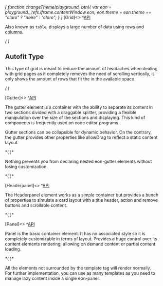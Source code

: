*[
  function changeTheme(playground, btn){
    var eon = playground._refs.iframe.contentWindow.eon;
    eon.theme = eon.theme == "claro" ? "noire" : "claro";
  }
]*
[Grid]<>
^[API](#!&mode=api&file=ui%2Feon-grid%2Feon-grid.html)


Also known as `table`, displays a large number of data using rows and columns.

*(
<doc-playground label="Common Usage" html="true" js="true" css="true" selector="body">
  <template type="html">
      <head>
          <script src='framework/doc-eon/eon/eon.js'></script>
          <script>eon.import(['framework/doc-eon/eon/ui/eon-grid','framework/doc-eon/custom/doc-playground/doc-showcase']);</script>
      </head>
      <body>
          <doc-showcase label="Default">
              <eon-grid footer="true" entries-count="false" row-min-height="80" column-min-width="200"
                  columns="name, lastname, age, phone" headers="Name, Lastname, Age, Phone, DNI" style="height:340px" page-size="8" autofit="false">
                  <eon-grid-row>
                      <eon-grid-cell column="name">John</eon-grid-cell>
                      <eon-grid-cell column="lastname">Doe</eon-grid-cell>
                      <eon-grid-cell column="age">27</eon-grid-cell>
                      <eon-grid-cell column="phone">766565454</eon-grid-cell>
                  </eon-grid-row>
                  <eon-grid-row>
                      <eon-grid-cell column="name">Jill</eon-grid-cell>
                      <eon-grid-cell column="lastname">Smith</eon-grid-cell>
                      <eon-grid-cell column="phone">666676666</eon-grid-cell>
                  </eon-grid-row>
                  <eon-grid-row>
                      <eon-grid-cell column="name">Joseph</eon-grid-cell>
                      <eon-grid-cell column="lastname">Doe</eon-grid-cell>
                      <eon-grid-cell column="age">16</eon-grid-cell>
                      <eon-grid-cell column="phone">3345</eon-grid-cell>
                  </eon-grid-row>
                  <eon-grid-row>
                      <eon-grid-cell column="name">Charles</eon-grid-cell>
                      <eon-grid-cell column="lastname">Doe</eon-grid-cell>
                      <eon-grid-cell column="age">27</eon-grid-cell>
                      <eon-grid-cell column="phone">766565454</eon-grid-cell>
                  </eon-grid-row>
                  <eon-grid-row>
                      <eon-grid-cell column="name">Jaime</eon-grid-cell>
                      <eon-grid-cell column="lastname">Doe</eon-grid-cell>
                      <eon-grid-cell column="age">16</eon-grid-cell>
                      <eon-grid-cell column="phone">3345</eon-grid-cell>
                  </eon-grid-row>
                  <eon-grid-row>
                      <eon-grid-cell column="name">Johan</eon-grid-cell>
                      <eon-grid-cell column="lastname">Doe</eon-grid-cell>
                      <eon-grid-cell column="phone">666676666</eon-grid-cell>
                  </eon-grid-row>
                  <eon-grid-row>
                      <eon-grid-cell column="name">David</eon-grid-cell>
                      <eon-grid-cell column="lastname">Doe</eon-grid-cell>
                      <eon-grid-cell column="age">27</eon-grid-cell>
                      <eon-grid-cell column="phone">766565454</eon-grid-cell>
                  </eon-grid-row>
                  <eon-grid-row>
                      <eon-grid-cell column="name">Samuel</eon-grid-cell>
                      <eon-grid-cell column="lastname">Doe</eon-grid-cell>
                      <eon-grid-cell column="age">16</eon-grid-cell>
                      <eon-grid-cell column="phone">3345</eon-grid-cell>
                  </eon-grid-row>
                  <eon-grid-row>
                      <eon-grid-cell column="name">Vera</eon-grid-cell>
                      <eon-grid-cell column="lastname">Doe</eon-grid-cell>
                      <eon-grid-cell column="phone">666676666</eon-grid-cell>
                  </eon-grid-row>
                  <eon-grid-row>
                      <eon-grid-cell column="name">Janine</eon-grid-cell>
                      <eon-grid-cell column="lastname">Jackson</eon-grid-cell>
                      <eon-grid-cell column="age">27</eon-grid-cell>
                      <eon-grid-cell column="phone">766565454</eon-grid-cell>
                  </eon-grid-row>
                  </eon-grid>
          </doc-showcase>
      </body>
  </template>
  <template type="css">
      .doc-showcase-content{display:flex;}
      .doc-showcase-content eon-button{margin:0 5px;}
  </template>
  <template type="footer">
    {"button":{"action":"changeTheme", "icon":"theme"}}
  </template>
</doc-playground>
)*

## Autofit Type

This type of grid is meant to reduce the amount of headaches when dealing with grid pages as it completely removes the need of scrolling vertically, it only shows the amount of rows that fit the in the available space.

*(
<doc-playground label="Autofit" html="true" js="true" css="true" selector="body">
  <template type="html">
      <head>
          <script src='framework/doc-eon/eon/eon.js'></script>
          <script>eon.import(['framework/doc-eon/eon/ui/eon-grid','framework/doc-eon/custom/doc-playground/doc-showcase']);</script>
      </head>
      <body>
          <doc-showcase label='Smaller Space'>
              <eon-grid resizable="false" footer="true" entries-count="false" row-min-height="80" column-min-width="200" autofit="true"
                  columns="name, lastname, age, phone" headers="Name, Lastname, Age, Phone, DNI" style="height:260px">
                  <eon-grid-row>
                      <eon-grid-cell column="name">John</eon-grid-cell>
                      <eon-grid-cell column="lastname">Doe</eon-grid-cell>
                      <eon-grid-cell column="age">27</eon-grid-cell>
                      <eon-grid-cell column="phone">766565454</eon-grid-cell>
                  </eon-grid-row>
                  <eon-grid-row>
                      <eon-grid-cell column="name">Jill</eon-grid-cell>
                      <eon-grid-cell column="lastname">Smith</eon-grid-cell>
                      <eon-grid-cell column="phone">666676666</eon-grid-cell>
                  </eon-grid-row>
                  <eon-grid-row>
                      <eon-grid-cell column="name">Joseph</eon-grid-cell>
                      <eon-grid-cell column="lastname">Doe</eon-grid-cell>
                      <eon-grid-cell column="age">16</eon-grid-cell>
                      <eon-grid-cell column="phone">3345</eon-grid-cell>
                  </eon-grid-row>
                  <eon-grid-row>
                      <eon-grid-cell column="name">Charles</eon-grid-cell>
                      <eon-grid-cell column="lastname">Doe</eon-grid-cell>
                      <eon-grid-cell column="age">27</eon-grid-cell>
                      <eon-grid-cell column="phone">766565454</eon-grid-cell>
                  </eon-grid-row>
                  <eon-grid-row>
                      <eon-grid-cell column="name">Jaime</eon-grid-cell>
                      <eon-grid-cell column="lastname">Doe</eon-grid-cell>
                      <eon-grid-cell column="age">16</eon-grid-cell>
                      <eon-grid-cell column="phone">3345</eon-grid-cell>
                  </eon-grid-row>
                  <eon-grid-row>
                      <eon-grid-cell column="name">Johan</eon-grid-cell>
                      <eon-grid-cell column="lastname">Doe</eon-grid-cell>
                      <eon-grid-cell column="phone">666676666</eon-grid-cell>
                  </eon-grid-row>
                  <eon-grid-row>
                      <eon-grid-cell column="name">David</eon-grid-cell>
                      <eon-grid-cell column="lastname">Doe</eon-grid-cell>
                      <eon-grid-cell column="age">27</eon-grid-cell>
                      <eon-grid-cell column="phone">766565454</eon-grid-cell>
                  </eon-grid-row>
                  <eon-grid-row>
                      <eon-grid-cell column="name">Samuel</eon-grid-cell>
                      <eon-grid-cell column="lastname">Doe</eon-grid-cell>
                      <eon-grid-cell column="age">16</eon-grid-cell>
                      <eon-grid-cell column="phone">3345</eon-grid-cell>
                  </eon-grid-row>
                  <eon-grid-row>
                      <eon-grid-cell column="name">Vera</eon-grid-cell>
                      <eon-grid-cell column="lastname">Doe</eon-grid-cell>
                      <eon-grid-cell column="phone">666676666</eon-grid-cell>
                  </eon-grid-row>
                  <eon-grid-row>
                      <eon-grid-cell column="name">Janine</eon-grid-cell>
                      <eon-grid-cell column="lastname">Jackson</eon-grid-cell>
                      <eon-grid-cell column="age">27</eon-grid-cell>
                      <eon-grid-cell column="phone">766565454</eon-grid-cell>
                  </eon-grid-row>
                  </eon-grid>
          </doc-showcase>
          <doc-showcase label='Larger Space'>
              <eon-grid resizable="false" footer="true" entries-count="false" row-min-height="80" column-min-width="200" autofit="true"
                  columns="name, lastname, age, phone" headers="Name, Lastname, Age, Phone, DNI" style="height:580px">
                  <eon-grid-row>
                      <eon-grid-cell column="name">John</eon-grid-cell>
                      <eon-grid-cell column="lastname">Doe</eon-grid-cell>
                      <eon-grid-cell column="age">27</eon-grid-cell>
                      <eon-grid-cell column="phone">766565454</eon-grid-cell>
                  </eon-grid-row>
                  <eon-grid-row>
                      <eon-grid-cell column="name">Jill</eon-grid-cell>
                      <eon-grid-cell column="lastname">Smith</eon-grid-cell>
                      <eon-grid-cell column="phone">666676666</eon-grid-cell>
                  </eon-grid-row>
                  <eon-grid-row>
                      <eon-grid-cell column="name">Joseph</eon-grid-cell>
                      <eon-grid-cell column="lastname">Doe</eon-grid-cell>
                      <eon-grid-cell column="age">16</eon-grid-cell>
                      <eon-grid-cell column="phone">3345</eon-grid-cell>
                  </eon-grid-row>
                  <eon-grid-row>
                      <eon-grid-cell column="name">Charles</eon-grid-cell>
                      <eon-grid-cell column="lastname">Doe</eon-grid-cell>
                      <eon-grid-cell column="age">27</eon-grid-cell>
                      <eon-grid-cell column="phone">766565454</eon-grid-cell>
                  </eon-grid-row>
                  <eon-grid-row>
                      <eon-grid-cell column="name">Jaime</eon-grid-cell>
                      <eon-grid-cell column="lastname">Doe</eon-grid-cell>
                      <eon-grid-cell column="age">16</eon-grid-cell>
                      <eon-grid-cell column="phone">3345</eon-grid-cell>
                  </eon-grid-row>
                  <eon-grid-row>
                      <eon-grid-cell column="name">Johan</eon-grid-cell>
                      <eon-grid-cell column="lastname">Doe</eon-grid-cell>
                      <eon-grid-cell column="phone">666676666</eon-grid-cell>
                  </eon-grid-row>
                  <eon-grid-row>
                      <eon-grid-cell column="name">David</eon-grid-cell>
                      <eon-grid-cell column="lastname">Doe</eon-grid-cell>
                      <eon-grid-cell column="age">27</eon-grid-cell>
                      <eon-grid-cell column="phone">766565454</eon-grid-cell>
                  </eon-grid-row>
                  <eon-grid-row>
                      <eon-grid-cell column="name">Samuel</eon-grid-cell>
                      <eon-grid-cell column="lastname">Doe</eon-grid-cell>
                      <eon-grid-cell column="age">16</eon-grid-cell>
                      <eon-grid-cell column="phone">3345</eon-grid-cell>
                  </eon-grid-row>
                  <eon-grid-row>
                      <eon-grid-cell column="name">Vera</eon-grid-cell>
                      <eon-grid-cell column="lastname">Doe</eon-grid-cell>
                      <eon-grid-cell column="phone">666676666</eon-grid-cell>
                  </eon-grid-row>
                  <eon-grid-row>
                      <eon-grid-cell column="name">Janine</eon-grid-cell>
                      <eon-grid-cell column="lastname">Jackson</eon-grid-cell>
                      <eon-grid-cell column="age">27</eon-grid-cell>
                      <eon-grid-cell column="phone">766565454</eon-grid-cell>
                  </eon-grid-row>
                  </eon-grid>
          </doc-showcase>
      </body>
  </template>
  <template type="css">
      .doc-showcase-content{display:flex;}
      .doc-showcase-content eon-button{margin:0 5px;}
  </template>
  <template type="footer">
    {"button":{"action":"changeTheme", "icon":"theme"}}
  </template>
</doc-playground>
)*


[Gutter]<>
^[API](#!&mode=api&file=ui%2Feon-gutter%2Feon-gutter.html)


The gutter element is a container with the ability to separate its content in two sections divided with a draggable splitter, providing a flexible manipulation over the size of the sections and displaying. This kind of components is frequently used on code editor programs.

Gutter sections can be collapsible for dynamic behavior. On the contrary, the gutter provides other properties like allowDrag to reflect a static content layout.

*(
<doc-playground label="Vertical gutter" format="true" html="true" js="true" css="true" selector="body">
  <template type="html">
    <doc-head>
      <script src='framework/doc-eon/eon/eon.js'></script>
      <script>
        eon.themeSchema = {
          claro: ["eon-gutter"]
        }
      </script>
      <script>
        eon.import([
          'framework/doc-eon/eon/ui/eon-gutter',
          'framework/doc-eon/custom/doc-playground/doc-showcase'
        ])
      </script>
      <style>
        .content {
          display: flex;
          flex-wrap: wrap;
        }
        doc-showcase {
           width: 100%;
        }
        doc-showcase .doc-showcase-content {
          height: 250px;
          width: 100%;
        }
      </style>
  </doc-head>
  <doc-body><div class="content">
    <doc-showcase>
      <eon-gutter type="horizontal" collapsible="true">
        <eon-section class="section">
          <div class="gutter-box blue"></div>
          <div class="gutter-box blue"></div>
          <div class="gutter-box blue"></div>
          <div class="gutter-box blue"></div>
        </eon-section>
        <eon-section>
          <div class="gutter-box orange"></div>
          <div class="gutter-box orange"></div>
          <div class="gutter-box orange"></div>
          <div class="gutter-box orange"></div>
        </eon-section>
      </eon-gutter>
    </doc-showcase>
  </div></doc-body>
  </template>
   <template type="css">
      .gutter-box {
          height: 50px;
          width: 50px;
          min-width: 50px;
          margin: 8px;
          background: #76bb72;
      }
      .blue {
        background-color: #7296bb !important;
      }

      .red {
        background-color: #b36a6a;
      }
  </template>
  <template type="footer">
    {"button":{"action":"changeTheme", "icon":"theme"}}
  </template>
</doc-playground>
)*


Nothing prevents you from declaring nested eon-gutter elements without losing customization.


*(
<doc-playground label="Nested gutter" format="true" html="true" js="true" css="true" selector="body">
  <template type="html">
    <doc-head>
      <script src='framework/doc-eon/eon/eon.js'></script>
      <script>
        eon.themeSchema = {
          claro: ["eon-gutter"]
        }
      </script>
      <script>
        eon.import([
          'framework/doc-eon/eon/ui/eon-gutter',
          'framework/doc-eon/custom/doc-playground/doc-showcase'
        ])
      </script>
      <style>
        .content {
          display: flex;
          flex-wrap: wrap;
        }
        doc-showcase {
           width: 100%;
        }
        doc-showcase .doc-showcase-content {
          height: 350px;
          width: 100%;
        }
        .doc-showcase-title {
            display: none;
        }
      </style>
  </doc-head>
  <doc-body><div class="content">
    <doc-showcase>
    <eon-gutter type="vertical" collapsible="true">
        <eon-section>
          <eon-gutter collapsible="false">
            <eon-section class="section">
              <div class="gutter-box blue"></div>
              <div class="gutter-box blue"></div>
              <div class="gutter-box blue"></div>
              <div class="gutter-box blue"></div>
            </eon-section>
            <eon-section>
              <div class="gutter-box orange"></div>
              <div class="gutter-box orange"></div>
              <div class="gutter-box orange"></div>
              <div class="gutter-box orange"></div>
            </eon-section>
          </eon-gutter>
        </eon-section>
        <eon-section>
          <div class="gutter-box red"></div>
          <div class="gutter-box red"></div>
          <div class="gutter-box red"></div>
          <div class="gutter-box red"></div>
        </eon-section>
      </eon-gutter>
    </doc-showcase>
  </div></doc-body>
  </template>
   <template type="css">
      .gutter-box {
          height: 50px;
          width: 50px;
          min-width: 50px;
          margin: 8px;
          background: #76bb72;
      }
      .blue {
        background-color: #7296bb !important;
      }

      .orange {
        background-color: #bb9772;
      }
      .red {
        background-color: #b36a6a;
      }
  </template>
  <template type="footer">
    {"button":{"action":"changeTheme", "icon":"theme"}}
  </template>
</doc-playground>
)*


[Headerpanel]<>
^[API](#!&mode=api&file=ui%2Feon-headerpanel%2Feon-headerpanel.html)


The Headerpanel element works as a simple container but provides a bunch of properties to simulate a card layout with a title header, action and remove buttons and scrollable content.

*(
<doc-playground label="Flexible behavior" format="true" html="true" js="true" css="true" selector="body">
  <template type="html">
    <doc-head>
      <script src='framework/doc-eon/eon/eon.js'></script>
      <script>
        eon.themeSchema = {
          claro: ["eon-headerpanel"]
        }
      </script>
      <script>
        eon.import([
          'framework/doc-eon/eon/ui/eon-headerpanel',
          'framework/doc-eon/custom/doc-playground/doc-showcase'
        ])
      </script>
      <style>
        .content {
          display: flex;
          flex-wrap: wrap;
        }
      </style>
  </doc-head>
  <doc-body><div class="content">
    <doc-showcase label="Header panel">
      <eon-headerpanel header="static" header-content="Squares"  class="headerpanel" default-style="false">
      <div class="headerpanel-square blue"></div>
        <div class="headerpanel-square blue"></div>
        <div class="headerpanel-square blue"></div>
        <div class="headerpanel-square blue"></div>
      </eon-headerpanel>
    </doc-showcase>
    <doc-showcase label="Growing header">
      <eon-headerpanel id="growing-headerpanel" default-style="false" header="grow" class="headerpanel" header-content="More squares" action-button="changeSquaresColor('growing-headerpanel')" close-button="none" close-button-class="d-black-close">
        <div class="headerpanel-square red"></div>
        <div class="headerpanel-square red"></div>
        <div class="headerpanel-square red"></div>
        <div class="headerpanel-square red"></div>
      </eon-headerpanel>
    </doc-showcase>
    <doc-showcase label="Simple panel">
      <eon-headerpanel class="headerpanel" default-style="false">
      </eon-headerpanel>
    </doc-showcase>
  </div></doc-body>
  </template>
   <template type="css">
      .red {
        background-color: #b36a6a;
      }
      .blue {
        background-color: #7296bb;
      }
      .headerpanel {
        width: 200px;
        height: 200px;
        transition: all .2s;
      }
      .headerpanel-square {
        width: 100%;
        height: 100px;
        margin-top: 12px;
        transition: all .2s;
      }
  </template>
  <template type="js">
    var colors = ["", "#b78f47", "#2a9a9a", "#8c47b7", "#bb9772", "#b36a6a", "#7296bb"];

    function changeSquaresColor(id) {
      var squares = document.querySelector("#" + id).querySelectorAll(".headerpanel-square");
      var color = Math.floor((Math.random() * 6) + 1);
      // Change squares color
      for (var index in squares) {
        squares[index].style.backgroundColor = colors[color];
      }
    }
  </template>
  <template type="footer">
    {"button":{"action":"changeTheme", "icon":"theme"}}
  </template>
</doc-playground>
)*

[Panel]<>
^[API](#!&mode=api&file=ui%2Feon-panel%2Feon-panel.html)


Panel is the basic container element. It has no associated style so it is completely customizable in terms of layout. Provides a huge control over its content elements rendering, allowing on demand content or partial content loading.

*(
<doc-playground label="Panels" format="true" html="true" js="true" css="true" selector="body">
  <template type="html">
    <doc-head>
      <script src='framework/doc-eon/eon/eon.js'></script>
      <script>
        eon.import([
          'framework/doc-eon/eon/ui/eon-button',
          'framework/doc-eon/eon/ui/eon-panel',
          'framework/doc-eon/custom/doc-playground/doc-showcase'
        ])
      </script>
      <style>
        .content {
          display: flex;
          flex-wrap: wrap;
        }
        @media (max-width: 430px) {
          doc-showcase {
            width: calc(100% - 40px);
          }
          eon-panel {
            width: 100%;
            min-width: 100% !important;
          }
          .panel-content {
            width: 100% !important;
          }
        }
      </style>
  </doc-head>
  <doc-body><div class="content">
    <doc-showcase label="On demand import">
      <eon-button class="panel-button" value="Import lazy" onclick="importRemote()"></eon-button>
      <eon-panel id="lazy-remote" class="panel" default-style="false" fill="false" 
                allow-scroll="false" href="data/panel/lazyContent.html" lazy-load="true">
        <div class="panel-content place-holder" style="box-shadow: none;">No content here</div>
      </eon-panel>
    </doc-showcase>
    <doc-showcase label="On demand rendering">
      <eon-button class="panel-button" inline="true" value="Render lazy" onclick="renderLazy()"></eon-button>
      <eon-panel id="lazy-content" class="panel" default-style="false" fill="false" allow-scroll="false">
        <div class="panel-content place-holder">I'm a hidden div!</div>
        <template>
          <div class="panel-content" style="background-color: #7296bb;">
            I'm an on demand rendered div!
          </div>
        </template>
      </eon-panel>
    </doc-showcase>
  </div></doc-body>
  </template>
  <template type="css">
    .panel {
      flex-direction: column;
        min-width: 350px;
        height: 100px;
    }
    .panel-content {
      height: 100px;
      width: 350px;
      display: flex;
      justify-content: center;
      align-items: center;
      font-size: 18px;
      text-align: center;
      padding: 6px;
      color: #ffffff;
      box-sizing: border-box;
    }
    .place-holder {
      background-color: #76bb72;
      -moz-box-shadow: inset 0 0 10px #ffffff;
      -webkit-box-shadow: inset 0 0 10px #ffffff;
      box-shadow: inset 0 0 10px #ffffff;
    }
    .panel-button {
      width: 150px;
      margin-bottom: 10px;
    }
    #lazy-remote {
      -webkit-box-shadow: 0px 0px 10px #d8d8d8;
      -moz-box-shadow: 0px 0px 10px #d8d8d8;
      box-shadow: 0px 0px 10px #d8d8d8;
    }
  </template>
  <template type="js">
    //**
    function renderLazy() {
      document.querySelector("#lazy-content").render();
      // Remove place holder
      document.querySelector("#lazy-content .place-holder").style.display = "none";
    }
    function importRemote() {
      document.querySelector("#lazy-remote").importContent();
      // Remove place holder
      document.querySelector("#lazy-remote .place-holder").style.display = "none";
    }
  </template>
  <template type="footer">
    {"button":{"action":"changeTheme", "icon":"theme"}}
  </template>
</doc-playground>
)*


All the elements not surrounded by the template tag will render normally. 
For further implementation, you can use as many templates as you need to manage lazy content inside a single eon-panel.


